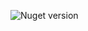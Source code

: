 ![Nuget version](https://img.shields.io/nuget/v/MyJetWallet.Domain?label=MyJetWallet.Domain&style=social)
